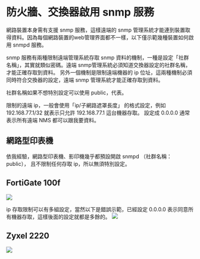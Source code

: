 
# 防火牆、交換器啟用 snmp 服務

網路裝置本身需有支援 snmp 服務，這樣遠端的 snmp 管理系統才能連到裝置取得資料。因為每個網路裝置的web管理界面都不一樣，以下僅示範幾種裝置如何啟用 snmpd 服務。

snmp 服務有兩種限制遠端管理系統存取 snmp 資料的機制，一種是設定「社群名稱」，其實就類似密碼。遠端 snmp管理系統必須知道交換器設定的社群名稱，才能正確存取到資料。
另外一個機制是限制遠端機器的 ip 位址，這兩種機制必須同時符合交換器的設定，遠端 snmp 管理系統才能正確存取到資料。

社群名稱如果不想特別設定可以使用 public，代表。

限制的遠端 ip，一般會使用「ip/子網路遮罩長度」 的格式設定，例如 192.168.77.1/32 就表示只允許 192.168.77.1 這台機器存取。
設定成 0.0.0.0 通常表示所有遠端 NMS 都可以跟我要資料。

## 網路型印表機
依我經驗，網路型印表機、影印機幾乎都預設開啟 snmpd （社群名稱： public）， 且不限制任何存取 ip，所以無須特別設定。


## FortiGate 100f

![](2024-04-30-15-52-00.png)

ip 存取限制可以有多組設定，當然以下是錯誤示範，已經設定 0.0.0.0 表示同意所有機器存取，這樣後面的設定就都是多餘的。
![](2024-04-30-16-09-49.png)

## Zyxel 2220
![](2024-05-01-09-13-13.png)


